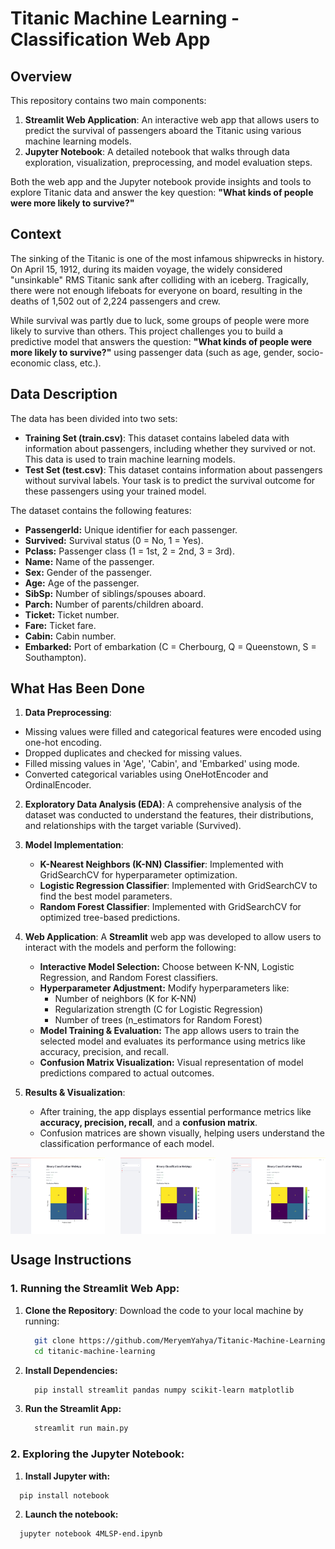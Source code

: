 # Titanic Machine Learning - Classification Web App

## Overview

This repository contains two main components:
1. **Streamlit Web Application**: An interactive web app that allows users to predict the survival of passengers aboard the Titanic using various machine learning models.
2. **Jupyter Notebook**: A detailed notebook that walks through data exploration, visualization, preprocessing, and model evaluation steps.

Both the web app and the Jupyter notebook provide insights and tools to explore Titanic data and answer the key question: **"What kinds of people were more likely to survive?"**


## Context

The sinking of the Titanic is one of the most infamous shipwrecks in history. On April 15, 1912, during its maiden voyage, the widely considered "unsinkable" RMS Titanic sank after colliding with an iceberg. Tragically, there were not enough lifeboats for everyone on board, resulting in the deaths of 1,502 out of 2,224 passengers and crew. 

While survival was partly due to luck, some groups of people were more likely to survive than others. This project challenges you to build a predictive model that answers the question: **"What kinds of people were more likely to survive?"** using passenger data (such as age, gender, socio-economic class, etc.).

## Data Description

The data has been divided into two sets:

- **Training Set (train.csv)**: This dataset contains labeled data with information about passengers, including whether they survived or not. This data is used to train machine learning models.
- **Test Set (test.csv)**: This dataset contains information about passengers without survival labels. Your task is to predict the survival outcome for these passengers using your trained model.

The dataset contains the following features:

- **PassengerId:** Unique identifier for each passenger.
- **Survived:** Survival status (0 = No, 1 = Yes).
- **Pclass:** Passenger class (1 = 1st, 2 = 2nd, 3 = 3rd).
- **Name:** Name of the passenger.
- **Sex:** Gender of the passenger.
- **Age:** Age of the passenger.
- **SibSp:** Number of siblings/spouses aboard.
- **Parch:** Number of parents/children aboard.
- **Ticket:** Ticket number.
- **Fare:** Ticket fare.
- **Cabin:** Cabin number.
- **Embarked:** Port of embarkation (C = Cherbourg, Q = Queenstown, S = Southampton).


## What Has Been Done

1. **Data Preprocessing**:
  - Missing values were filled and categorical features were encoded using one-hot encoding.
  - Dropped duplicates and checked for missing values.
  - Filled missing values in 'Age', 'Cabin', and 'Embarked' using mode.
  - Converted categorical variables using OneHotEncoder and OrdinalEncoder.

2. **Exploratory Data Analysis (EDA)**: A comprehensive analysis of the dataset was conducted to understand the features, their distributions, and relationships with the target variable (Survived).
    
3. **Model Implementation**:
   - **K-Nearest Neighbors (K-NN) Classifier**: Implemented with GridSearchCV for hyperparameter optimization.
   - **Logistic Regression Classifier**: Implemented with GridSearchCV to find the best model parameters.
   - **Random Forest Classifier**: Implemented with GridSearchCV for optimized tree-based predictions.
   
4. **Web Application**: A **Streamlit** web app was developed to allow users to interact with the models and perform the following:
    - **Interactive Model Selection:** Choose between K-NN, Logistic Regression, and Random Forest classifiers.
    - **Hyperparameter Adjustment:** Modify hyperparameters like:
      - Number of neighbors (K for K-NN)
      - Regularization strength (C for Logistic Regression)
      - Number of trees (n_estimators for Random Forest)
    - **Model Training & Evaluation:** The app allows users to train the selected model and evaluates its performance using metrics like accuracy, precision, and recall.
    - **Confusion Matrix Visualization:** Visual representation of model predictions compared to actual outcomes.
       
5. **Results & Visualization**: 
   - After training, the app displays essential performance metrics like **accuracy, precision, recall**, and a **confusion matrix**.
   - Confusion matrices are shown visually, helping users understand the classification performance of each model.

<div style="display: flex; justify-content: space-between;">
    <img src="RandomForest.png" alt="Random Forest" width="30%"/>
    <img src="KNN.png" alt="KNN" width="30%"/>
    <img src="LogisticeRegression.png" alt="Logistic Regression" width="30%"/>
</div>

## Usage Instructions

### 1. **Running the Streamlit Web App**:

1. **Clone the Repository**: 
   Download the code to your local machine by running:
   
   ```bash
     git clone https://github.com/MeryemYahya/Titanic-Machine-Learning.git
     cd titanic-machine-learning
   ```
2. **Install Dependencies:**

   ```bash
     pip install streamlit pandas numpy scikit-learn matplotlib
   ```
3. **Run the Streamlit App:**

   ```bash
     streamlit run main.py
   ```
### 2. Exploring the Jupyter Notebook:

1. **Install Jupyter with:**
   
  ```bash
    pip install notebook
  ```

2. **Launch the notebook:**
   
  ```bash
    jupyter notebook 4MLSP-end.ipynb
  ```

